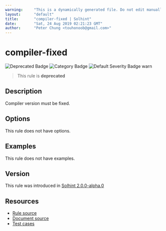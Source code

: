 ```yaml
---
warning:     "This is a dynamically generated file. Do not edit manually."
layout:      "default"
title:       "compiler-fixed | Solhint"
date:        "Sat, 24 Aug 2019 02:21:23 GMT"
author:      "Peter Chung <touhonoob@gmail.com>"
---
```


# compiler-fixed
![Deprecated Badge](https://img.shields.io/badge/-Deprecated-yellow)
![Category Badge](https://img.shields.io/badge/-Security%20Rules-informational)
![Default Severity Badge warn](https://img.shields.io/badge/Default%20Severity-warn-yellow)
> This rule is **deprecated**


## Description
Compiler version must be fixed.

## Options
This rule does not have options.

## Examples
This rule does not have examples.

## Version
This rule was introduced in [Solhint 2.0.0-alpha.0](https://github.com/protofire/solhint/tree/v2.0.0-alpha.0)

## Resources
- [Rule source](https://github.com/protofire/solhint/tree/master/lib/rules/security/compiler-fixed.js)
- [Document source](https://github.com/protofire/solhint/tree/master/docs/rules/security/compiler-fixed.md)
- [Test cases](https://github.com/protofire/solhint/tree/master/test/rules/security/compiler-fixed.js)
